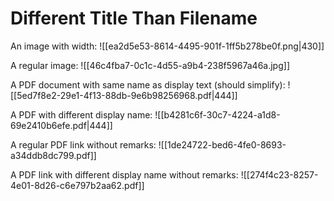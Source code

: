 # Different Title Than Filename

An image with width:
![[ea2d5e53-8614-4495-901f-1ff5b278be0f.png|430]]

A regular image:
![[46c4fba7-0c1c-4d55-a9b4-238f5967a46a.jpg]]

A PDF document with same name as display text (should simplify):
![[5ed7f8e2-29e1-4f13-88db-9e6b98256968.pdf|444]]

A PDF with different display name:
![[b4281c6f-30c7-4224-a1d8-69e2410b6efe.pdf|444]]

A regular PDF link without remarks:
![[1de24722-bed6-4fe0-8693-a34ddb8dc799.pdf]]

A PDF link with different display name without remarks:
![[274f4c23-8257-4e01-8d26-c6e797b2aa62.pdf]]
